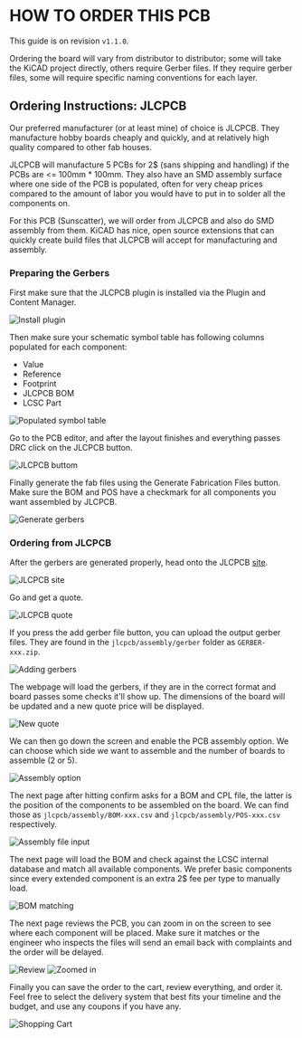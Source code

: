 # HOW TO ORDER THIS PCB

This guide is on revision `v1.1.0`.

Ordering the board will vary from distributor to distributor; some will take the
KiCAD project directly, others require Gerber files. If they require gerber
files, some will require specific naming conventions for each layer.

## Ordering Instructions: JLCPCB

Our preferred manufacturer (or at least mine) of choice is JLCPCB. They
manufacture hobby boards cheaply and quickly, and at relatively high quality
compared to other fab houses.

JLCPCB will manufacture 5 PCBs for 2$ (sans shipping and handling) if the PCBs
are <= 100mm * 100mm. They also have an SMD assembly surface where one side of
the PCB is populated, often for very cheap prices compared to the amount of
labor you would have to put in to solder all the components on.

For this PCB (Sunscatter), we will order from JLCPCB and also do SMD assembly
from them. KiCAD has nice, open source extensions that can quickly create build
files that JLCPCB will accept for manufacturing and assembly.

### Preparing the Gerbers

First make sure that the JLCPCB plugin is installed via the Plugin and Content
Manager.

![Install plugin](./images/jlcpcb_ordering/jlcpcb_plugin_dl.png)

Then make sure your schematic symbol table has following columns populated for
each component:
- Value
- Reference
- Footprint
- JLCPCB BOM
- LCSC Part

![Populated symbol table](./images/jlcpcb_ordering/schematic_symbol_table.png)

Go to the PCB editor, and after the layout finishes and everything passes DRC
click on the JLCPCB button.

![JLCPCB buttom](./images/jlcpcb_ordering/layout_select_jlcpcb.png)

Finally generate the fab files using the Generate Fabrication Files button. Make
sure the BOM and POS have a checkmark for all components you want assembled by JLCPCB.

![Generate gerbers](./images/jlcpcb_ordering/layout_generate_fab.png)

### Ordering from JLCPCB

After the gerbers are generated properly, head onto the JLCPCB
[site](jlcpcb.com).

![JLCPCB site](./images/jlcpcb_ordering/jlcpcb_website.png)

Go and get a quote.

![JLCPCB quote](./images/jlcpcb_ordering/quote_screen.png)

If you press the add gerber file button, you can upload the output gerber files.
They are found in the `jlcpcb/assembly/gerber` folder as `GERBER-xxx.zip`.

![Adding gerbers](./images/jlcpcb_ordering/find_gerber_zip.png)

The webpage will load the gerbers, if they are in the correct format and board
passes some checks it'll show up. The dimensions of the board will be updated
and a new quote price will be displayed.

![New quote](./images/jlcpcb_ordering/loaded_gerbers_and_quote.png)

We can then go down the screen and enable the PCB assembly option. We can choose
which side we want to assemble and the number of boards to assemble (2 or 5).

![Assembly option](./images/jlcpcb_ordering/pcb_assembly.png)

The next page after hitting confirm asks for a BOM and CPL file, the latter is
the position of the components to be assembled on the board. We can find those
as `jlcpcb/assembly/BOM-xxx.csv` and `jlcpcb/assembly/POS-xxx.csv` respectively.

![Assembly file input](./images/jlcpcb_ordering/assembly_file_entry.png)

The next page will load the BOM and check against the LCSC internal database and
match all available components. We prefer basic components since every extended
component is an extra 2$ fee per type to manually load.

![BOM matching](./images/jlcpcb_ordering/part_detection.png)

The next page reviews the PCB, you can zoom in on the screen to see where each
component will be placed. Make sure it matches or the engineer who inspects the
files will send an email back with complaints and the order will be delayed.

![Review](./images/jlcpcb_ordering/review_screen.png)
![Zoomed in](./images/jlcpcb_ordering/review_zoom.png)

Finally you can save the order to the cart, review everything, and order it.
Feel free to select the delivery system that best fits your timeline and the
budget, and use any coupons if you have any.

![Shopping Cart](./images/jlcpcb_ordering/shopping_cart.png)
